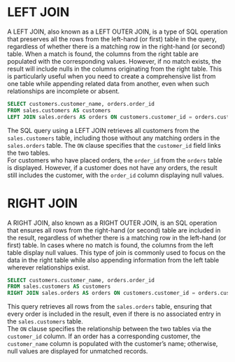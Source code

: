 # LEFT JOIN

A LEFT JOIN, also known as a LEFT OUTER JOIN, is a type of SQL operation that preserves all the rows from the left-hand (or first) table in the query, regardless of whether there is a matching row in the right-hand (or second) table.
When a match is found, the columns from the right table are populated with the corresponding values. However, if no match exists, the result will include nulls in the columns originating from the right table. 
This is particularly useful when you need to create a comprehensive list from one table while appending related data from another, even when such relationships are incomplete or absent. 

```sql
SELECT customers.customer_name, orders.order_id
FROM sales.customers AS customers
LEFT JOIN sales.orders AS orders ON customers.customer_id = orders.customer_id;
```

The SQL query using a LEFT JOIN retrieves all customers from the `sales.customers` table, including those without any matching orders in the `sales.orders` table. The `ON` clause specifies that the `customer_id` field links the two tables.  
For customers who have placed orders, the `order_id` from the `orders` table is displayed. However, if a customer does not have any orders, the result still includes the customer, with the `order_id` column displaying null values.  


# RIGHT JOIN

A RIGHT JOIN, also known as a RIGHT OUTER JOIN, is an SQL operation that ensures all rows from the right-hand (or second) table are included in the result, regardless of whether there is a matching row in the left-hand (or first) table. 
In cases where no match is found, the columns from the left table display null values.
This type of join is commonly used to focus on the data in the right table while also appending information from the left table wherever relationships exist.


```sql
SELECT customers.customer_name, orders.order_id
FROM sales.customers AS customers
RIGHT JOIN sales.orders AS orders ON customers.customer_id = orders.customer_id;
```

This query retrieves all rows from the `sales.orders` table, ensuring that every order is included in the result, even if there is no associated entry in the `sales.customers` table.  
The `ON` clause specifies the relationship between the two tables via the `customer_id` column. If an order has a corresponding customer, the `customer_name` column is populated with the customer’s name; otherwise, null values are displayed for unmatched records.  